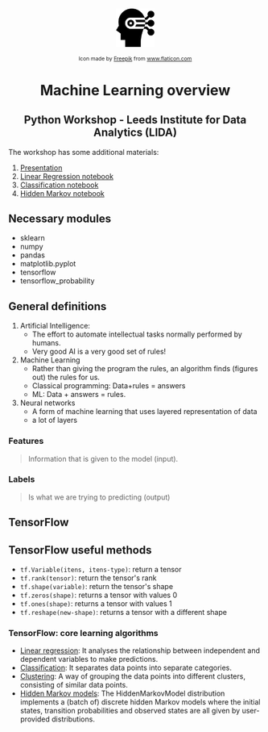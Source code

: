 <!-- PROJECT LOGO -->
<br />
<p align="center">
    <img src="../inputs/icons/learning.svg" alt="Logo" width="15% id="logo">
    <p  align="center" style="font-size:0.75em;">Icon made by <a href="https://www.freepik.com" title="Freepik">Freepik</a> from <a href="https://www.flaticon.com/" title="Flaticon">www.flaticon.com</a></p>
    <h1 align="center">Machine Learning overview</h1>
    <h2 align="center">Python Workshop - Leeds Institute for Data Analytics (LIDA)</h2>
</p>

The workshop has some additional materials:

1. [Presentation](https://patricia-ternes.github.io/Documents/Teaching/Trainings/02-LIDA_Python/presentation_ML.html)
2. [Linear Regression notebook](Linear_regression.ipynb)
3. [Classification notebook](Classification.ipynb)
4. [Hidden Markov notebook](Hidden_Markov.ipynb)

## Necessary modules

* sklearn
* numpy
* pandas
* matplotlib.pyplot
* tensorflow
* tensorflow_probability

## General definitions

1. Artificial Intelligence:
    * The effort to automate intellectual tasks normally performed by humans.
    * Very good AI is a very good set of rules!
2. Machine Learning
    * Rather than giving the program the rules, an algorithm finds (figures out) the rules for us.
    * Classical programming: Data+rules = answers
    * ML: Data + answers = rules.
3. Neural networks
    * A form of machine learning that uses layered representation of data
    * a lot of layers

### Features

> Information that is given to the model (input).

### Labels

> Is what we are trying to predicting (output)

## TensorFlow

## TensorFlow useful methods

* `tf.Variable(itens, itens-type)`: return a tensor
* `tf.rank(tensor)`: return the tensor's rank
* `tf.shape(variable)`: return the tensor's shape
* `tf.zeros(shape)`: returns a tensor with values 0
* `tf.ones(shape)`: returns a tensor with values 1
* `tf.reshape(new-shape)`: returns a tensor with a different shape

### TensorFlow: core learning algorithms

* [Linear regression](https://www.tensorflow.org/tutorials/estimator/linear): It analyses the relationship between independent and dependent variables to make predictions.
* [Classification](https://www.tensorflow.org/tutorials/estimator/premade): It separates data points into separate categories.
* [Clustering](https://www.tensorflow.org/model_optimization/guide/clustering/clustering_comprehensive_guide): A way of grouping the data points into different clusters, consisting of similar data points.
* [Hidden Markov models](https://www.tensorflow.org/probability/api_docs/python/tfp/distributions/HiddenMarkovModel): The HiddenMarkovModel distribution implements a (batch of) discrete hidden Markov models where the initial states, transition probabilities and observed states are all given by user-provided distributions.